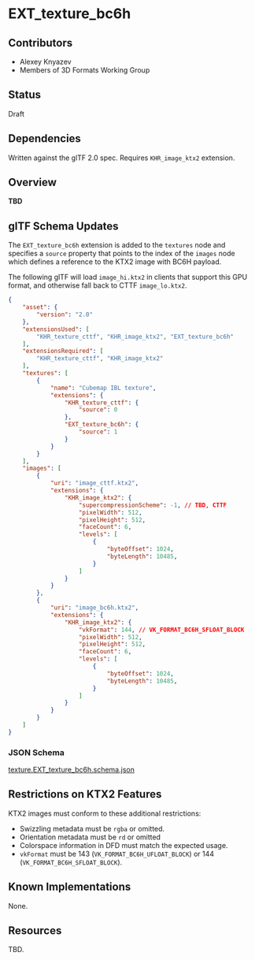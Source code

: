 # EXT_texture_bc6h

## Contributors

* Alexey Knyazev
* Members of 3D Formats Working Group

## Status

Draft

## Dependencies

Written against the glTF 2.0 spec. Requires `KHR_image_ktx2` extension.

## Overview

**TBD**

## glTF Schema Updates

The `EXT_texture_bc6h` extension is added to the `textures` node and specifies a `source` property that points to the index of the `images` node which defines a reference to the KTX2 image with BC6H payload.

The following glTF will load `image_hi.ktx2` in clients that support this GPU format, and otherwise fall back to CTTF `image_lo.ktx2`.

```json
{
    "asset": {
        "version": "2.0"
    },
    "extensionsUsed": [
        "KHR_texture_cttf", "KHR_image_ktx2", "EXT_texture_bc6h"
    ],
    "extensionsRequired": [
        "KHR_texture_cttf", "KHR_image_ktx2"
    ],
    "textures": [
        {
            "name": "Cubemap IBL texture",
            "extensions": {
                "KHR_texture_cttf": {
                    "source": 0
                },
                "EXT_texture_bc6h": {
                    "source": 1
                }
            }
        }
    ],
    "images": [
        {
            "uri": "image_cttf.ktx2",
            "extensions": {
                "KHR_image_ktx2": {
                    "supercompressionScheme": -1, // TBD, CTTF
                    "pixelWidth": 512,
                    "pixelHeight": 512,
                    "faceCount": 6,
                    "levels": [
                        {
                            "byteOffset": 1024,
                            "byteLength": 10485,
                        }
                    ]
                }
            }
        },
        {
            "uri": "image_bc6h.ktx2",
            "extensions": {
                "KHR_image_ktx2": {
                    "vkFormat": 144, // VK_FORMAT_BC6H_SFLOAT_BLOCK
                    "pixelWidth": 512,
                    "pixelHeight": 512,
                    "faceCount": 6,
                    "levels": [
                        {
                            "byteOffset": 1024,
                            "byteLength": 10485,
                        }
                    ]
                }
            }
        }
    ]
}
```

### JSON Schema

[texture.EXT_texture_bc6h.schema.json](schema/texture.EXT_texture_bc6h.schema.json)

## Restrictions on KTX2 Features

KTX2 images must conform to these additional restrictions:

- Swizzling metadata must be `rgba` or omitted.
- Orientation metadata must be `rd` or omitted 
- Colorspace information in DFD must match the expected usage.
- `vkFormat` must be 143 (`VK_FORMAT_BC6H_UFLOAT_BLOCK`) or 144 (`VK_FORMAT_BC6H_SFLOAT_BLOCK`).

## Known Implementations

None.

## Resources

TBD.